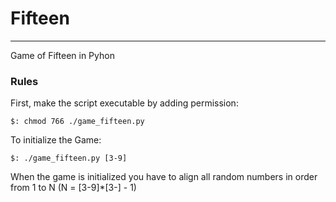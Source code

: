 # Fifteen
* * *

Game of Fifteen in Pyhon

### Rules
First, make the script executable by adding permission:  

    $: chmod 766 ./game_fifteen.py

To initialize the Game:  

    $: ./game_fifteen.py [3-9]

When the game is initialized you have to align all random numbers in order from 1
to N (N = [3-9]*[3-] - 1)
